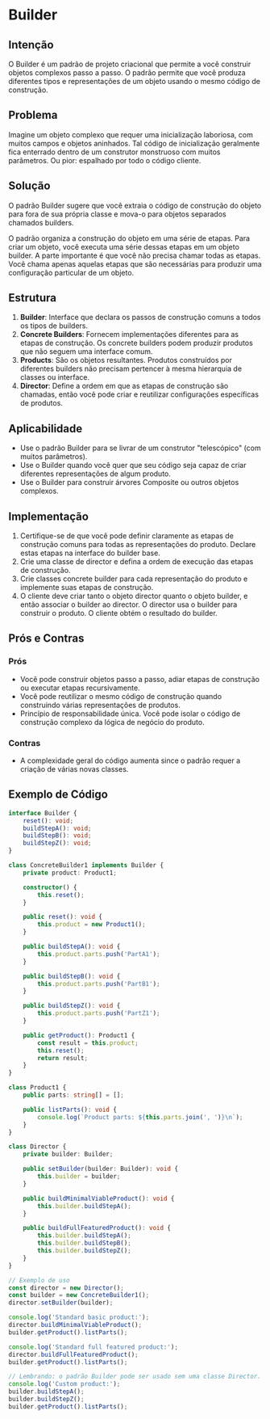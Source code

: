 # Builder

## Intenção
O Builder é um padrão de projeto criacional que permite a você construir objetos complexos passo a passo. O padrão permite que você produza diferentes tipos e representações de um objeto usando o mesmo código de construção.

## Problema
Imagine um objeto complexo que requer uma inicialização laboriosa, com muitos campos e objetos aninhados. Tal código de inicialização geralmente fica enterrado dentro de um construtor monstruoso com muitos parâmetros. Ou pior: espalhado por todo o código cliente.

## Solução
O padrão Builder sugere que você extraia o código de construção do objeto para fora de sua própria classe e mova-o para objetos separados chamados builders.

O padrão organiza a construção do objeto em uma série de etapas. Para criar um objeto, você executa uma série dessas etapas em um objeto builder. A parte importante é que você não precisa chamar todas as etapas. Você chama apenas aquelas etapas que são necessárias para produzir uma configuração particular de um objeto.

## Estrutura
1. **Builder**: Interface que declara os passos de construção comuns a todos os tipos de builders.
2. **Concrete Builders**: Fornecem implementações diferentes para as etapas de construção. Os concrete builders podem produzir produtos que não seguem uma interface comum.
3. **Products**: São os objetos resultantes. Produtos construídos por diferentes builders não precisam pertencer à mesma hierarquia de classes ou interface.
4. **Director**: Define a ordem em que as etapas de construção são chamadas, então você pode criar e reutilizar configurações específicas de produtos.

## Aplicabilidade
- Use o padrão Builder para se livrar de um construtor "telescópico" (com muitos parâmetros).
- Use o Builder quando você quer que seu código seja capaz de criar diferentes representações de algum produto.
- Use o Builder para construir árvores Composite ou outros objetos complexos.

## Implementação
1. Certifique-se de que você pode definir claramente as etapas de construção comuns para todas as representações do produto. Declare estas etapas na interface do builder base.
2. Crie uma classe de director e defina a ordem de execução das etapas de construção.
3. Crie classes concrete builder para cada representação do produto e implemente suas etapas de construção.
4. O cliente deve criar tanto o objeto director quanto o objeto builder, e então associar o builder ao director. O director usa o builder para construir o produto. O cliente obtém o resultado do builder.

## Prós e Contras
### Prós
- Você pode construir objetos passo a passo, adiar etapas de construção ou executar etapas recursivamente.
- Você pode reutilizar o mesmo código de construção quando construindo várias representações de produtos.
- Princípio de responsabilidade única. Você pode isolar o código de construção complexo da lógica de negócio do produto.

### Contras
- A complexidade geral do código aumenta since o padrão requer a criação de várias novas classes.

## Exemplo de Código
```typescript
interface Builder {
    reset(): void;
    buildStepA(): void;
    buildStepB(): void;
    buildStepZ(): void;
}

class ConcreteBuilder1 implements Builder {
    private product: Product1;

    constructor() {
        this.reset();
    }

    public reset(): void {
        this.product = new Product1();
    }

    public buildStepA(): void {
        this.product.parts.push('PartA1');
    }

    public buildStepB(): void {
        this.product.parts.push('PartB1');
    }

    public buildStepZ(): void {
        this.product.parts.push('PartZ1');
    }

    public getProduct(): Product1 {
        const result = this.product;
        this.reset();
        return result;
    }
}

class Product1 {
    public parts: string[] = [];

    public listParts(): void {
        console.log(`Product parts: ${this.parts.join(', ')}\n`);
    }
}

class Director {
    private builder: Builder;

    public setBuilder(builder: Builder): void {
        this.builder = builder;
    }

    public buildMinimalViableProduct(): void {
        this.builder.buildStepA();
    }

    public buildFullFeaturedProduct(): void {
        this.builder.buildStepA();
        this.builder.buildStepB();
        this.builder.buildStepZ();
    }
}

// Exemplo de uso
const director = new Director();
const builder = new ConcreteBuilder1();
director.setBuilder(builder);

console.log('Standard basic product:');
director.buildMinimalViableProduct();
builder.getProduct().listParts();

console.log('Standard full featured product:');
director.buildFullFeaturedProduct();
builder.getProduct().listParts();

// Lembrando: o padrão Builder pode ser usado sem uma classe Director.
console.log('Custom product:');
builder.buildStepA();
builder.buildStepZ();
builder.getProduct().listParts();
